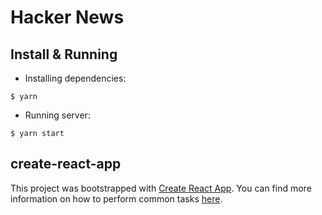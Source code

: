 # Hacker News  

## Install & Running  

- Installing dependencies:
```{r, engine='bash', count_lines}
$ yarn
```

- Running server:  
```{r, engine='bash', count_lines}
$ yarn start
```

## create-react-app

This project was bootstrapped with [Create React App](https://github.com/facebookincubator/create-react-app). You can find more information on how to perform common tasks [here](https://github.com/facebookincubator/create-react-app/blob/master/packages/react-scripts/template/README.md).
